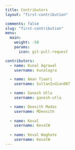 ```yaml
---
title: Contributors
layout: "first-contribution"

comments: false
slug: "first-contribution"
menu:
  main:
    weight: -50
    params:
      icon: git-pull-request

contributors:
  - name: Kunal Agrawal
    username: kunalagra

  - name: Aman Tiwari
    username: SultanIndian007

  - name: Ganesh Utla
    username: ganesh-utla

  - name: Deexith Madas
    username: MDeexith
   
  - name: Keval
    username: KevalW
    
  - name: Keval Waghate
    username: KevalW
---
```

